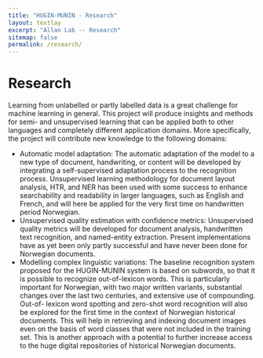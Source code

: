 ```yaml
---
title: "HUGIN-MUNIN - Research"
layout: textlay
excerpt: "Allan Lab -- Research"
sitemap: false
permalink: /research/
---
```


# Research

Learning from unlabelled or partly labelled data is a great challenge for machine learning in
general. This project will produce insights and methods for semi- and unsupervised learning that
can be applied both to other languages and completely different application domains. More
specifically, the project will contribute new knowledge to the following domains:
* Automatic model adaptation: The automatic adaptation of the model to a new type of
document, handwriting, or content will be developed by integrating a self-supervised
adaptation process to the recognition process. Unsupervised learning methodology for
document layout analysis, HTR, and NER has been used with some success to enhance
searchability and readability in larger languages, such as English and French, and will here be
applied for the very first time on handwritten period Norwegian.
* Unsupervised quality estimation with confidence metrics: Unsupervised quality metrics will be
developed for document analysis, handwritten text recognition, and named-entity extraction.
Present implementations have as yet been only partly successful and have never been done
for Norwegian documents.
* Modelling complex linguistic variations: The baseline recognition system proposed for the
HUGIN-MUNIN system is based on subwords, so that it is possible to recognize out-of-lexicon
words. This is particularly important for Norwegian, with two major written variants, substantial changes over the last two centuries, and extensive use of compounding. Out-of-
lexicon word spotting and zero-shot word recognition will also be explored for the first time in the context of Norwegian historical documents. This will help in retrieving and indexing
document images even on the basis of word classes that were not included in the training set. This is another approach with a potential to further increase access to the huge digital
repositories of historical Norwegian documents.
